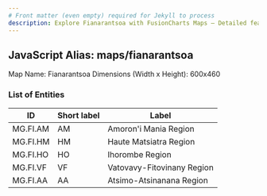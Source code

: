 ```yaml
---
# Front matter (even empty) required for Jekyll to process
description: Explore Fianarantsoa with FusionCharts Maps – Detailed features for seamless integration. Try now & enhance your data visualization today! 
---
```


## JavaScript Alias: maps/fianarantsoa

Map Name: Fianarantsoa
Dimensions (Width x Height): 600x460

### List of Entities

ID | Short label | Label
---|---|---|
MG.FI.AM|AM|Amoron\'i Mania Region
MG.FI.HM|HM|Haute Matsiatra Region
MG.FI.HO|HO|Ihorombe Region
MG.FI.VF|VF|Vatovavy-Fitovinany Region
MG.FI.AA|AA|Atsimo-Atsinanana Region

